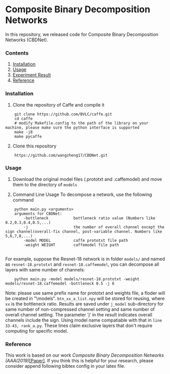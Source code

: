 # Composite Binary Decomposition Networks
In this repository, we released code for Composite Binary Decomposition Networks (CBDNet).

### Contents
1. [Installation](#installation)
2. [Usage](#channel-pruning) 
3. [Experiment Result](#experiment-results) 
4. [Reference](#reference)

### Installation
1. Clone the repository of Caffe and compile it
```Shell
    git clone https://github.com/BVLC/caffe.git
    cd caffe
    # modify Makefile.config to the path of the library on your machine, please make sure the python interface is supported
    make -j8
    make pycaffe
```
2. Clone this repository 
```Shell
    https://github.com/wangzheng17/CBDNet.git
```
    
### Usage  
1. Download the original model files (.prototxt and .caffemodel) and move them to the directory of `models`

2. Command Line Usage
To decompose a network, use the following command
```Shell
    python main.py <arguments>
    arguments for CBDNet:
        -bottleneck           bottleneck ratio value (Numbers like 0.2,0.3,0.4,0.5,...)
        -j                    the number of overall channel except the sign channel(overall-fix channel, post-variable channel. Numbers like 5,6,7,8,...)
        -model MODEL          caffe prototxt file path
        -weight WEIGHT        caffemodel file path


```

For example, suppose the Resnet-18 network is in folder `models/` and named as `resnet-18.prototxt` and `resnet-18.caffemodel`, you can decompose all layers with same number of channels:
```Shell
    python main.py -model models/resnet-18.prototxt -weight models/resnet-18.caffemodel -bottleneck 0.5 -j 6
```

Note: please use same prefix name for prototxt and weights file, a floder will be created in "\models\". `btn_xx_a_list.npy` will be stored for reusing, where `xx` is the bottleneck ratio. Results are saved under `j_model` sub-directory for same number of non-compressed channel setting and same number of overall channel setting. The parameter 'j' in the result indicates overall channels include the sign.
Using model name compatiable with that in `line 33-43, rank_a.py`. These lines claim exclusive layers that don't require computing for specific model.

### Reference

This work is based on our work *Composite Binary Decomposition Networks (AAAI2019)*[[Paper]](https://arxiv.org/abs/1811.06668.pdf). If you think this is helpful for your research, please consider append following bibtex config in your latex file.

```Latex
```
